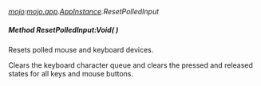 _[mojo](../../modules/mojo/mojo-module.md):[mojo.app](../../modules/mojo/mojo-app.md).[AppInstance](../../modules/mojo/mojo-app-appinstance.md).ResetPolledInput_
##### Method ResetPolledInput:Void(  )
Resets polled mouse and keyboard devices.

Clears the keyboard character queue and clears the pressed and released states for all keys and mouse buttons.
